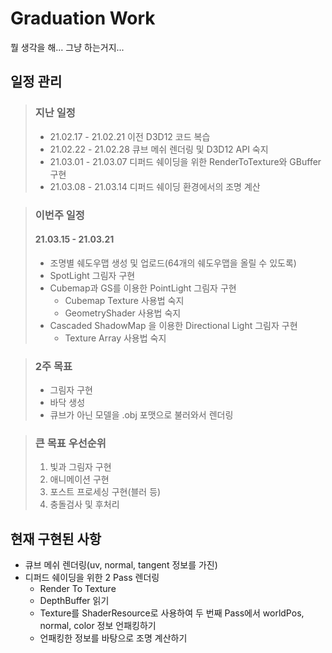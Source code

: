 # Graduation Work
 뭘 생각을 해... 그냥 하는거지...

## 일정 관리
> ### 지난 일정
> * 21.02.17 - 21.02.21 이전 D3D12 코드 복습
> * 21.02.22 - 21.02.28 큐브 메쉬 렌더링 및 D3D12 API 숙지
> * 21.03.01 - 21.03.07 디퍼드 쉐이딩을 위한 RenderToTexture와 GBuffer 구현
> * 21.03.08 - 21.03.14 디퍼드 쉐이딩 환경에서의 조명 계산

> ### 이번주 일정
>  #### 21.03.15 - 21.03.21
> * 조명별 쉐도우맵 생성 및 업로드(64개의 쉐도우맵을 올릴 수 있도록)
> * SpotLight 그림자 구현
> * Cubemap과 GS를 이용한 PointLight 그림자 구현
>   - Cubemap Texture 사용법 숙지
>   - GeometryShader 사용법 숙지
> * Cascaded ShadowMap 을 이용한 Directional Light 그림자 구현
>   - Texture Array 사용법 숙지

> ### 2주 목표
> * 그림자 구현
> * 바닥 생성
> * 큐브가 아닌 모델을 .obj 포맷으로 불러와서 렌더링

> ### 큰 목표 우선순위
> 1. 빛과 그림자 구현
> 2. 애니메이션 구현
> 3. 포스트 프로세싱 구현(블러 등)
> 4. 충돌검사 및 후처리
> 
 
 ## 현재 구현된 사항
- 큐브 메쉬 렌더링(uv, normal, tangent 정보를 가진)
- 디퍼드 쉐이딩을 위한 2 Pass 렌더링
  - Render To Texture
  - DepthBuffer 읽기
  - Texture를 ShaderResource로 사용하여 두 번째 Pass에서 worldPos, normal, color 정보 언패킹하기
  - 언패킹한 정보를 바탕으로 조명 계산하기